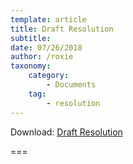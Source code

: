 ```yaml
---
template: article
title: Draft Resolution
subtitle: 
date: 07/26/2018
author: /roxie
taxonomy:
    category:
        - Documents
    tag:
        - resolution
---
```


Download: [Draft Resolution](07.19.2018-Resolution-18-06-26-Adopting-Findings-Granting-Exeption-from-competitive-Bidding.docx)

===



